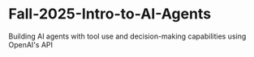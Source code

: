 # Fall-2025-Intro-to-AI-Agents
Building AI agents with tool use and decision-making capabilities using OpenAI's API
